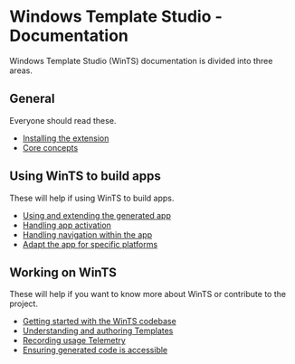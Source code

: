 # Windows Template Studio - Documentation

Windows Template Studio (WinTS) documentation is divided into three areas.

## General

Everyone should read these.

- [Installing the extension](./getting-started-extension.md)
- [Core concepts](./concepts.md)

## Using WinTS to build apps

These will help if using WinTS to build apps.

- [Using and extending the generated app](./getting-started-endusers.md)
- [Handling app activation](./activation.md)
- [Handling navigation within the app](./navigation.md)
- [Adapt the app for specific platforms](./platform-specific-recommendations.md)

## Working on WinTS

These will help if you want to know more about WinTS or contribute to the project.

- [Getting started with the WinTS codebase](./getting-started-developers.md)
- [Understanding and authoring Templates](./templates.md)
- [Recording usage Telemetry](./telemetry.md)
- [Ensuring generated code is accessible](./accessibility.md)
